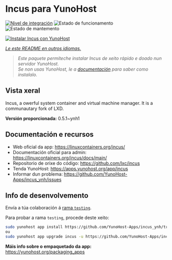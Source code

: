 <!--
NOTA: Este README foi creado automáticamente por <https://github.com/YunoHost/apps/tree/master/tools/readme_generator>
NON debe editarse manualmente.
-->

# Incus para YunoHost

[![Nivel de integración](https://dash.yunohost.org/integration/incus.svg)](https://dash.yunohost.org/appci/app/incus) ![Estado de funcionamento](https://ci-apps.yunohost.org/ci/badges/incus.status.svg) ![Estado de mantemento](https://ci-apps.yunohost.org/ci/badges/incus.maintain.svg)

[![Instalar Incus con YunoHost](https://install-app.yunohost.org/install-with-yunohost.svg)](https://install-app.yunohost.org/?app=incus)

*[Le este README en outros idiomas.](./ALL_README.md)*

> *Este paquete permíteche instalar Incus de xeito rápido e doado nun servidor YunoHost.*  
> *Se non usas YunoHost, le a [documentación](https://yunohost.org/install) para saber como instalalo.*

## Vista xeral

Incus, a owerful system container and virtual machine manager. It is a communautary fork of LXD.


**Versión proporcionada:** 0.5.1~ynh1
## Documentación e recursos

- Web oficial da app: <https://linuxcontainers.org/incus/>
- Documentación oficial para admin: <https://linuxcontainers.org/incus/docs/main/>
- Repositorio de orixe do código: <https://github.com/lxc/incus>
- Tenda YunoHost: <https://apps.yunohost.org/app/incus>
- Informar dun problema: <https://github.com/YunoHost-Apps/incus_ynh/issues>

## Info de desenvolvemento

Envía a túa colaboración á [rama `testing`](https://github.com/YunoHost-Apps/incus_ynh/tree/testing).

Para probar a rama `testing`, procede deste xeito:

```bash
sudo yunohost app install https://github.com/YunoHost-Apps/incus_ynh/tree/testing --debug
ou
sudo yunohost app upgrade incus -u https://github.com/YunoHost-Apps/incus_ynh/tree/testing --debug
```

**Máis info sobre o empaquetado da app:** <https://yunohost.org/packaging_apps>
